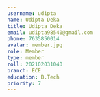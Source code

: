 ```yaml
---
username: udipta
name: Udipta Deka
title: Udipta Deka
email: udipta98540@gmail.com
phone: 7635850014
avatar: member.jpg
role: Member
type: member
roll: 202102031040
branch: ECE
education: B.Tech
priority: 7
---
```


